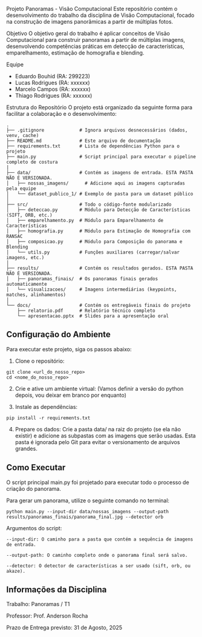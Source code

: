 Projeto Panoramas - Visão Computacional
Este repositório contém o desenvolvimento do trabalho da disciplina de Visão Computacional, focado na construção de imagens panorâmicas a partir de múltiplas fotos.

Objetivo
O objetivo geral do trabalho é aplicar conceitos de Visão Computacional para construir panoramas a partir de múltiplas imagens, desenvolvendo competências práticas em detecção de características, emparelhamento, estimação de homografia e blending.

Equipe
- Eduardo Bouhid (RA: 299223)
- Lucas Rodrigues (RA: xxxxxx)
- Marcelo Campos (RA: xxxxxx)
- Thiago Rodrigues (RA: xxxxxx)

Estrutura do Repositório
O projeto está organizado da seguinte forma para facilitar a colaboração e o desenvolvimento:

```
.
├── .gitignore             # Ignora arquivos desnecessários (dados, venv, cache)
├── README.md              # Este arquivo de documentação
├── requirements.txt       # Lista de dependências Python para o projeto
├── main.py                # Script principal para executar o pipeline completo de costura
|
├── data/                  # Contém as imagens de entrada. ESTA PASTA NÃO É VERSIONADA.
│   ├── nossas_imagens/      # Adicione aqui as imagens capturadas pela equipe
│   └── dataset_publico_1/ # Exemplo de pasta para um dataset público
│
├── src/                   # Todo o código-fonte modularizado
│   ├── deteccao.py        # Módulo para Detecção de Características (SIFT, ORB, etc.)
│   ├── emparelhamento.py  # Módulo para Emparelhamento de Características
│   ├── homografia.py      # Módulo para Estimação de Homografia com RANSAC
│   ├── composicao.py      # Módulo para Composição do panorama e Blending
│   └── utils.py           # Funções auxiliares (carregar/salvar imagens, etc.)
│
├── results/               # Contém os resultados gerados. ESTA PASTA NÃO É VERSIONADA.
│   ├── panoramas_finais/  # Os panoramas finais gerados automaticamente
│   └── visualizacoes/     # Imagens intermediárias (keypoints, matches, alinhamentos)
│
└── docs/                  # Contém os entregáveis finais do projeto
    ├── relatorio.pdf      # Relatório técnico completo
    └── apresentacao.pptx  # Slides para a apresentação oral
```
## Configuração do Ambiente
Para executar este projeto, siga os passos abaixo:

1. Clone o repositório:

```
git clone <url_do_nosso_repo>
cd <nome_do_nosso_repo>
```
2. Crie e ative um ambiente virtual:
(Vamos definir a versão do python depois, vou deixar em branco por enquanto)

3. Instale as dependências:

```pip install -r requirements.txt```

4. Prepare os dados:
Crie a pasta data/ na raiz do projeto (se ela não existir) e adicione as subpastas com as imagens que serão usadas. Esta pasta é ignorada pelo Git para evitar o versionamento de arquivos grandes.

## Como Executar
O script principal main.py foi projetado para executar todo o processo de criação do panorama.

Para gerar um panorama, utilize o seguinte comando no terminal:

```python main.py --input-dir data/nossas_imagens --output-path results/panoramas_finais/panorama_final.jpg --detector orb```

Argumentos do script:
```
--input-dir: O caminho para a pasta que contém a sequência de imagens de entrada.

--output-path: O caminho completo onde o panorama final será salvo.

--detector: O detector de características a ser usado (sift, orb, ou akaze).
```
## Informações da Disciplina

Trabalho: Panoramas / T1

Professor: Prof. Anderson Rocha

Prazo de Entrega previsto: 31 de Agosto, 2025